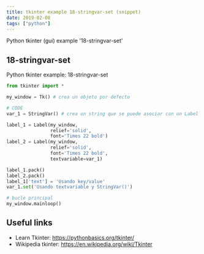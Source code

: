 ```yaml
---
title: tkinter example 18-stringvar-set (snippet)
date: 2019-02-08
tags: ["python"]
---
```

Python tkinter (gui) example '18-stringvar-set'


## 18-stringvar-set

Python tkinter example: 18-stringvar-set

```python
from tkinter import *

my_window = Tk() # crea un objeto por defecto

# CODE
var_1 = StringVar() # crea un string que se puede asociar con un Label

label_1 = Label(my_window,
                relief='solid',
                font='Times 22 bold')
label_2 = Label(my_window,
                relief='solid',
                font='Times 22 bold',
                textvariable=var_1)

label_1.pack()
label_2.pack()
label_1['text'] = 'Usando key/value'
var_1.set('Usando textvariable y StringVar()')

# bucle principal
my_window.mainloop()


```

## Useful links

- Learn Tkinter: https://pythonbasics.org/tkinter/
- Wikipedia tkinter: https://en.wikipedia.org/wiki/Tkinter
